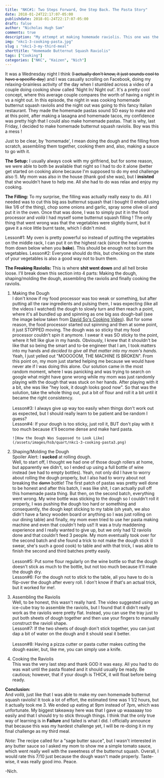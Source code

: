 ```yaml
---
title: "NKC#1: Two Steps Forward, One Step Back. The Pasta Story"
date: 2018-01-24T22:17:07-05:00
publishdate: 2018-01-24T22:17:07-05:00
draft: false
author: "Nicholas Hugh Sam"
comments: true
description: "My attempt at making homemade raviolis. This one was the hardest one yet !!"
img: "nkc1-3-cooking-pasta.jpg"
slug : "nkc1-3-my-third-meal"
shorttitle: "Homemade Butternut Squash Raviolis"
tags: ["Cooking"]
categories: ["NKC", "Kaizen", "Nich"]
---
```

It was a Wednesday night I think (~~I actually don't know, it just sounds cool to have a specific day~~) and I was casually scrolling on Facebook, doing my relaxing-brainless activity of the day when I stumbled across a video of a couple doing cooking show called 'Night In/ Night out'. It's a pretty cool concept, where this average couple compares the worth of having a night in vs a night out. In this episode, the night in was cooking homemade butternut squash raviolis and the night out was going to this fancy Italian restaurant. They made the homemade pastas sound SO easy to make and at this point, after making a lasagna and homemade tacos, my confidence was pretty high that I could also make homemade pastas. That is why, last Friday, I decided to make homemade butternut squash raviolis. Boy was this a mess !

Just to be clear, by 'homemade', I mean doing the dough and the filling from scratch, assembling them together, cooking them and, also, making a sauce to go with it.

**The Setup:**
I usually always cook with my girlfriend, but for some reason, we were able to both be available that night so I had to do it alone (better get started on cooking alone because I'm supposed to do my end challenge also !). My mom was also in the house (thank god she was), but I **insisted** that she wouldn't have to help me. All she had to do was relax and enjoy my cooking.

**The Filling:**
To my surprise, the filling was actually really easy to do. All I needed was to cut this big ass butternut squash that I bought (I ended using like 1/6 of the thing), chop some onions and garlic, spray some olive oil and put it in the oven. Once that was done, I was to simply put it in the food processor and _voilà_ I had myself some butternut squash filling ! The only thing that went wrong was that the vegetables were slightly burnt, but it gave it a nice little burnt taste, which I didn't mind.

Lesson#1: My oven is pretty powerful so instead of putting the vegetables on the middle rack, I can put it on the highest rack (since the heat comes from down below when you **bake**). This should be enough not to burn the vegetables.
Lesson#2: Everyone should do this, but checking on the state of your vegetables is also a good way not to burn them.

**The ~~Freaking~~ Raviolis:**
This is where **shit went down** and all hell broke loose. I'll break down this section into 4 parts: Making the dough, shaping/molding the dough, assembling the raviolis and finally cooking the raviolis.

1. Making the Dough<br />
   I don't know if my food processor was too weak or something, but after putting all the raw ingredients and pulsing them, I was expecting (like all the videos I watched) the dough to slowly turn and then reach a point, where it's all bundled up and spinning as one big ass dough-ball (see the image below taken from [David So's Cooking Video](https://youtu.be/TvbzOkYu6dg?t=2m43s)). But for some reason, the food processor started out spinning and then at some point, it just STOPPED moving. The dough was so sticky that my food processor couldn't spin it anymore. I swear it was SO sticky to the point, where it felt like glue in my hands. Obviously, I knew that it shouldn't be like that so being the smart and to-be engineer that I am, I took matters into my hands and _decided to give all that matter into my mom's hands._ Yeah, I just yelled out "MOOOOOM, THE MACHINE IS BROKEN". From this point on, my mom just started helping me because we would have never ate if I was doing this alone. Our solution came in the most random moment, where I was panicking and was trying to search on google what might have gone wrong while my mom was just randomly playing with the dough that was stuck on her hands. After playing with it a bit, she was like "hey look, it dough looks good now". So that was the solution, take the whole thing out, put a bit of flour and roll it a bit until it became the right consistency.<br /> <br />
   Lesson#3: I always give up way too easily when things don't work out as expected, but I should really learn to be patient and be random I guess?<br />
   Lesson#4: If your dough is too sticky, just roll it, BUT don't play with it too much because it'll become dense and make hard pasta.

       ![How the Dough Was Supposed to Look Like](/assets/images/hsb/quart/nkc1-3-cooking-pasta3.png)

2. Shaping/Molding the Dough<br />
   Spoiler Alert: I **sucked** at rolling dough.<br />
   Well, to start off, I thought we had one of those dough rollers at home, but apparently we didn't, so I ended up using a full bottle of wine instead (we had to empty bottles). Yeah, not only did I have to worry about rolling the dough properly, but I also had to worry about not breaking the ~~damn~~ bottle! The first patch of pastas was pretty well done to be honest and after this batch, I was like shit, I can actually pull off this homemade pasta thing. But then, on the second batch, everything went wrong. My wine bottle was sticking to the dough so I couldn't roll it properly, I was pushing the dough too hard or something and consequently, the dough kept sticking to my table (oh yeah, we also didn't have a fancy wooden board or anything so I was just rolling on our dining table) and finally, my mom even tried to use her pasta making machine and even that couldn't help us!! It was a truly maddening experience and I really wanted to give up, but we only had 12 raviolis done and that couldn't feed 3 people. My mom eventually took over for the second batch and she found a trick to not make the dough stick (I swear, she's such a good cook) to table and with that trick, I was able to finish the second and third batches pretty easily.<br /> <br />
   Lesson#5: Put some flour regularly on the wine bottle so that the dough doesn't stick as much to the bottle, but not too much because it'll make the dough dry.<br />
   Lesson#6: For the dough not to stick to the table, all you have to do is flip-over the dough after every roll. I don't know if that's an actual trick, but it worked for me!.

3. Assembling the Raviolis<br />
   Well, to be honest, this wasn't really hard. The video suggested using an ice-cube tray to assemble the raviolis, but I found that it didn't really work as the raviolis were pretty flat. Instead, you can use the tray just to put both sheets of dough together and then use your fingers to manually construct the ravioli shape.<br />
   Lesson#7: If the two sheets of dough don't stick together, you can just dap a bit of water on the dough and it should seal it better.<br /> <br />
   Lesson#8: Having a pizza cutter or pasta cutter makes cutting the dough easier, but, like me, you can simply use a knife.

4. Cooking the Raviolis<br />
   This was the very last step and thank GOD it was easy. All you had to do was wait until the pasta floated and it should usually be ready. Be cautious; however, that if your dough is THICK, it will float before being ready.

**Conclusion:<br />**
And _voilà_, just like that I was able to make my own homemade butternut squash raviolis! It took a lot of effort, the estimated time was 1 1/2 hours, but it actually took me 3. We ended up eating at 9pm instead of 7pm, which was unfortunate. My biggest takeaway here was that I gave up waaaaaay too easily and that I should try to stick through things. I think that the only true way of learning is in **Failure** and failed is what I did. I officially announce that because this was my hardest challenge yet, I will be re-doing it in my final challenge as my third meal.

_Note:_ The recipe called for a "sage butter sauce", but I wasn't interested in any butter sauce so I asked my mom to show me a simple tomato sauce, which went really well with the sweetness of the butternut squash. Overall, I would rate this 7/10 just because the dough wasn't made properly. Taste-wise, it was really good imo. Peace.

-Nich.
